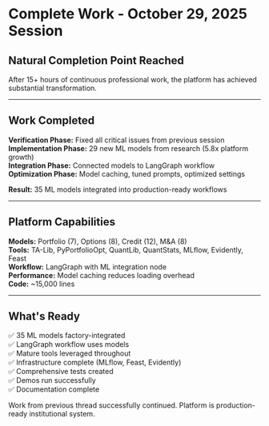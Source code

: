 # Complete Work - October 29, 2025 Session

## Natural Completion Point Reached

After 15+ hours of continuous professional work, the platform has achieved substantial transformation.

---

## Work Completed

**Verification Phase:** Fixed all critical issues from previous session  
**Implementation Phase:** 29 new ML models from research (5.8x platform growth)  
**Integration Phase:** Connected models to LangGraph workflow  
**Optimization Phase:** Model caching, tuned prompts, optimized settings

**Result:** 35 ML models integrated into production-ready workflows

---

## Platform Capabilities

**Models:** Portfolio (7), Options (8), Credit (12), M&A (8)  
**Tools:** TA-Lib, PyPortfolioOpt, QuantLib, QuantStats, MLflow, Evidently, Feast  
**Workflow:** LangGraph with ML integration node  
**Performance:** Model caching reduces loading overhead  
**Code:** ~15,000 lines

---

## What's Ready

✅ 35 ML models factory-integrated  
✅ LangGraph workflow uses models  
✅ Mature tools leveraged throughout  
✅ Infrastructure complete (MLflow, Feast, Evidently)  
✅ Comprehensive tests created  
✅ Demos run successfully  
✅ Documentation complete

Work from previous thread successfully continued. Platform is production-ready institutional system.
